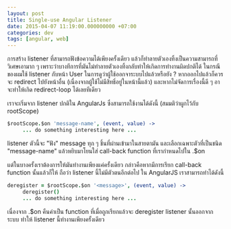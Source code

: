 ```yaml
---
layout: post
title: Single-use Angular Listener
date: 2015-04-07 11:19:00.000000000 +07:00
categories: dev
tags: [angular, web]
---
```

การสร้าง listener ที่สามารถฟังข้อความได้เพียงครั้งเดียว แล้วก็ทำลายตัวเองทิ้งเป็นความสามารถที่วิเศษเอามาก ๆ เพราะว่าบางทีการที่มันไม่ทำลายตัวเองทิ้งกลับทำให้เกิดการทำงานผิดปกติได้ ในกรณีของผมใช้ listener กับหน้า User ในการดูว่าผู้ใช้ออกจาระบบไปแล้วหรือยัง ?​ หากออกไปแล้วก็ควรจะ redirect ไปยังหน้าอื่น (เนื่องจากผู้ใช้ไม่มีสิทธิ์อยู่ในหน้านี้แล้ว) และหากไม่จัดการเรื่องนี้ดี ๆ อาจะทำให้เกิด redirect-loop ได้เลยทีเดียว 

เราจะเริ่มจาก listener ปกติใน AngularJs ซึ่งสามารถใช้งานได้ดังนี้ (สมมติว่าผูกไว้กับ rootScope)

```coffeescript
$rootScope.$on 'message-name', (event, value) ->
	 ... do something interesting here ...
```

listener ตัวนี้จะ "ฟัง" message ทุก ๆ ชิ้นที่ผ่านเข้ามาในสายตามัน และเลือกเฉพาะตัวที่เป็นชนิด "message-name" แล้วหยิบมาโยนใส่ call-back function ที่เรากำหนดไปใน .$on

แต่ในบางครั้งเราต้องการให้มันทำงานเพียงแค่ครั้งเดียว กล่าวคือหากมีการเรียก call-back function นั้นแล้วก็ให้ ถือว่า listener นี้ไม่มีตัวตนอีกต่อไป ใน AngularJS เราสามารถทำได้ดังนี้

```coffeescript
deregister = $rootScope.$on '<message>', (event, value) ->
	 deregister()
	 ... do something interesting here ...
```

เนื่องจาก .$on คืนค่าเป็น function ที่เมื่อถูกเรียกแล้วจะ deregister listener นั้นออกจากระบบ ทำให้ listener นี้ทำงานเพียงครั้งเดียว

